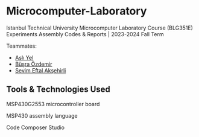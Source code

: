 # Microcomputer-Laboratory

Istanbul Technical University Microcomputer Laboratory Course (BLG351E) Experiments Assembly Codes & Reports | 2023-2024 Fall Term

Teammates:
- [Aslı Yel](https://github.com/aslyl)
- [Büşra Özdemir](https://github.com/busraozdmir)
- [Sevim Eftal Akşehirli](https://github.com/sevimeftal)

## Tools & Technologies Used

MSP430G2553 microcontroller board

MSP430 assembly language

Code Composer Studio

